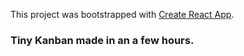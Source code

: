 This project was bootstrapped with [Create React App](https://github.com/facebookincubator/create-react-app).

### Tiny Kanban made in an a few hours.
